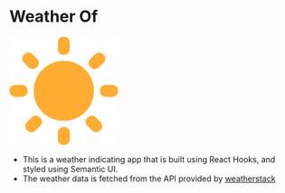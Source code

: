 # Weather Of

![Logo of the app](/public/android-chrome-192x192.png)

-   This is a weather indicating app that is built using React Hooks, and styled using Semantic UI.
-   The weather data is fetched from the API provided by [weatherstack](https://weatherstack.com/)
